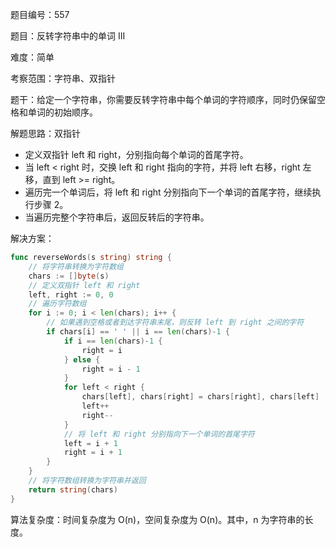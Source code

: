 题目编号：557

题目：反转字符串中的单词 III

难度：简单

考察范围：字符串、双指针

题干：给定一个字符串，你需要反转字符串中每个单词的字符顺序，同时仍保留空格和单词的初始顺序。

解题思路：双指针

- 定义双指针 left 和 right，分别指向每个单词的首尾字符。
- 当 left < right 时，交换 left 和 right 指向的字符，并将 left 右移，right 左移，直到 left >= right。
- 遍历完一个单词后，将 left 和 right 分别指向下一个单词的首尾字符，继续执行步骤 2。
- 当遍历完整个字符串后，返回反转后的字符串。

解决方案：

```go
func reverseWords(s string) string {
    // 将字符串转换为字符数组
    chars := []byte(s)
    // 定义双指针 left 和 right
    left, right := 0, 0
    // 遍历字符数组
    for i := 0; i < len(chars); i++ {
        // 如果遇到空格或者到达字符串末尾，则反转 left 到 right 之间的字符
        if chars[i] == ' ' || i == len(chars)-1 {
            if i == len(chars)-1 {
                right = i
            } else {
                right = i - 1
            }
            for left < right {
                chars[left], chars[right] = chars[right], chars[left]
                left++
                right--
            }
            // 将 left 和 right 分别指向下一个单词的首尾字符
            left = i + 1
            right = i + 1
        }
    }
    // 将字符数组转换为字符串并返回
    return string(chars)
}
```

算法复杂度：时间复杂度为 O(n)，空间复杂度为 O(n)。其中，n 为字符串的长度。